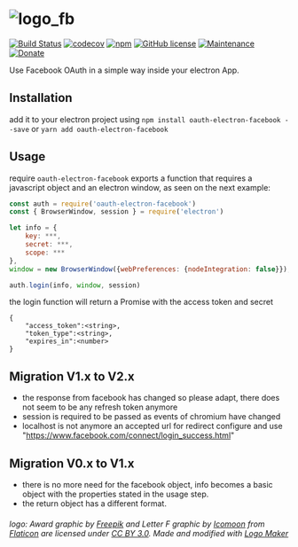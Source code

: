 # ![logo_fb](https://cloud.githubusercontent.com/assets/3071208/14721795/aa18135a-0808-11e6-987b-14583e3fbb1d.png)
[![Build Status](https://travis-ci.org/kanekotic/oauth-electron-facebook.svg?branch=master)](https://travis-ci.org/kanekotic/oauth-electron-facebook)
[![codecov](https://codecov.io/gh/kanekotic/oauth-electron-facebook/branch/master/graph/badge.svg)](https://codecov.io/gh/kanekotic/oauth-electron-facebook)
[![npm](https://img.shields.io/npm/dy/oauth-electron-facebook.svg)](https://github.com/kanekotic/oauth-electron-facebook)
[![GitHub license](https://img.shields.io/github/license/kanekotic/oauth-electron-facebook.svg)](https://github.com/kanekotic/oauth-electron-facebook/blob/master/LICENSE)
[![Maintenance](https://img.shields.io/badge/Maintained%3F-yes-green.svg)](https://GitHub.com/kanekotic/oauth-electron-facebook/graphs/commit-activity)
[![Donate](https://img.shields.io/badge/Donate-PayPal-green.svg)](https://www.paypal.me/kanekotic/)

Use Facebook OAuth in a simple way inside your electron App.

## Installation

add it to your electron project using `npm install oauth-electron-facebook --save` or `yarn add oauth-electron-facebook`

## Usage

require `oauth-electron-facebook` exports a function that requires a javascript object and an electron window, as seen on the next example:

```js
const auth = require('oauth-electron-facebook')
const { BrowserWindow, session } = require('electron')

let info = {
    key: ***,
    secret: ***,
    scope: ***
},
window = new BrowserWindow({webPreferences: {nodeIntegration: false}});

auth.login(info, window, session)
```

the login function will return a Promise with the access token and secret

```
{
    "access_token":<string>,
    "token_type":<string>,
    "expires_in":<number>
}
```

## Migration V1.x to V2.x

- the response from facebook has changed so please adapt, there does not seem to be any refresh token anymore
- session is required to be passed as events of chromium have changed
- localhost is not anymore an accepted url for redirect configure and use "https://www.facebook.com/connect/login_success.html"

## Migration V0.x to V1.x

- there is no more need for the facebook object, info becomes a basic object with the properties stated in the usage step.
- the return object has a different format.


###### logo: Award graphic by <a href="http://www.freepik.com/">Freepik</a> and Letter F graphic by <a href="http://www.icomoon.io">Icomoon</a> from <a href="http://www.flaticon.com/">Flaticon</a> are licensed under <a href="http://creativecommons.org/licenses/by/3.0/" title="Creative Commons BY 3.0">CC BY 3.0</a>. Made and modified with <a href="http://logomakr.com" title="Logo Maker">Logo Maker</a>
